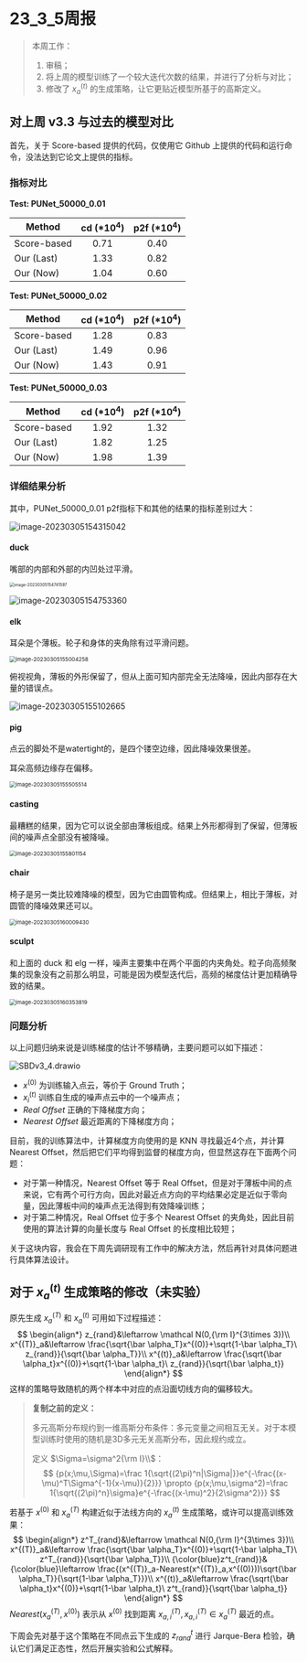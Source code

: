 # 23_3_5周报

> 本周工作：
>
> 1. 审稿；
> 2. 将上周的模型训练了一个较大迭代次数的结果，并进行了分析与对比；
> 3. 修改了 $x^{(t)}_a$ 的生成策略，让它更贴近模型所基于的高斯定义。

## 对上周 v3.3 与过去的模型对比

首先，关于 Score-based 提供的代码，仅使用它 Github 上提供的代码和运行命令，没法达到它论文上提供的指标。

### 指标对比

**Test: PUNet_50000_0.01**

| Method      | cd ($*10^4$) | p2f ($*10^4$) |
| ----------- | :----------: | :-----------: |
| Score-based |     0.71     |     0.40      |
| Our (Last)  |     1.33     |     0.82      |
| Our (Now)   |     1.04     |     0.60      |

**Test: PUNet_50000_0.02**

| Method      | cd ($*10^4$) | p2f ($*10^4$) |
| ----------- | :----------: | :-----------: |
| Score-based |     1.28     |     0.83      |
| Our (Last)  |     1.49     |     0.96      |
| Our (Now)   |     1.43     |     0.91      |

**Test: PUNet_50000_0.03**

| Method      | cd ($*10^4$) | p2f ($*10^4$) |
| ----------- | :----------: | :-----------: |
| Score-based |     1.92     |     1.32      |
| Our (Last)  |     1.82     |     1.25      |
| Our (Now)   |     1.98     |     1.39      |

### 详细结果分析

其中，PUNet_50000_0.01 p2f指标下和其他的结果的指标差别过大：

![image-20230305154315042](./assets/image-20230305154315042.png)

#### duck

嘴部的内部和外部的内凹处过平滑。

<img src="./assets/image-20230305154741597.png" alt="image-20230305154741597" style="zoom:50%;" />

![image-20230305154753360](./assets/image-20230305154753360.png)

#### elk

耳朵是个薄板。轮子和身体的夹角除有过平滑问题。

<img src="./assets/image-20230305155004258.png" alt="image-20230305155004258" style="zoom:67%;" />

俯视视角，薄板的外形保留了，但从上面可知内部完全无法降噪，因此内部存在大量的错误点。

![image-20230305155102665](./assets/image-20230305155102665.png)

#### pig

点云的脚处不是watertight的，是四个镂空边缘，因此降噪效果很差。

耳朵高频边缘存在偏移。

<img src="./assets/image-20230305155505514.png" alt="image-20230305155505514" style="zoom: 67%;" />

#### casting

最糟糕的结果，因为它可以说全部由薄板组成。结果上外形都得到了保留，但薄板间的噪声点全部没有被降噪。

<img src="./assets/image-20230305155801154.png" alt="image-20230305155801154" style="zoom: 67%;" />

#### chair

椅子是另一类比较难降噪的模型，因为它由圆管构成。但结果上，相比于薄板，对圆管的降噪效果还可以。

<img src="./assets/image-20230305160009430.png" alt="image-20230305160009430" style="zoom: 67%;" />

#### sculpt

和上面的 duck 和 elg 一样，噪声主要集中在两个平面的内夹角处。粒子向高频聚集的现象没有之前那么明显，可能是因为模型迭代后，高频的梯度估计更加精确导致的结果。

<img src="./assets/image-20230305160353819.png" alt="image-20230305160353819" style="zoom: 67%;" />

### 问题分析

以上问题归纳来说是训练梯度的估计不够精确，主要问题可以如下描述：

![SBDv3_4.drawio](./assets/SBDv3_4.drawio-1678005182744-2.png)

- $x^{(0)}$ 为训练输入点云，等价于 Ground Truth；
- $x^{(t)}_i$ 训练自生成的噪声点云中的一个噪声点；
- $Real\ Offset$ 正确的下降梯度方向；
- $Nearest\ Offset$ 最近距离的下降梯度方向；

目前，我的训练算法中，计算梯度方向使用的是 KNN 寻找最近4个点，并计算 Nearest Offset，然后把它们平均得到监督的梯度方向，但显然这存在下面两个问题：

- 对于第一种情况，Nearest Offset 等于 Real Offset，但是对于薄板中间的点来说，它有两个可行方向，因此对最近点方向的平均结果必定是近似于零向量，因此薄板中间的噪声点无法得到有效降噪训练；
- 对于第二种情况，Real Offset 位于多个 Nearest Offset 的夹角处，因此目前使用的算法计算的向量长度与 Real Offset 的长度相比较短；

关于这块内容，我会在下周先调研现有工作中的解决方法，然后再针对具体问题进行具体算法设计。

## 对于 $x^{(t)}_a$ 生成策略的修改（未实验）

原先生成 $x^{(T)}_a$ 和 $x^{(t)}_a$ 可用如下过程描述：
$$
\begin{align*}
z_{rand}&\leftarrow \mathcal N(0,{\rm I}^{3\times 3})\\
x^{(T)}_a&\leftarrow \frac{\sqrt{\bar \alpha_T}x^{(0)}+\sqrt{1-\bar \alpha_T}\ z_{rand}}{\sqrt{\bar \alpha_T}}\\
x^{(t)}_a&\leftarrow \frac{\sqrt{\bar \alpha_t}x^{(0)}+\sqrt{1-\bar \alpha_t}\ z_{rand}}{\sqrt{\bar \alpha_t}}
\end{align*}
$$
这样的策略导致随机的两个样本中对应的点沿面切线方向的偏移较大。

> **复制之前的定义：**
>
> 多元高斯分布规约到一维高斯分布条件：多元变量之间相互无关。对于本模型训练时使用的随机是3D多元无关高斯分布，因此规约成立。
>
> 定义 $\Sigma=\sigma^2{\rm I}\\$：
> $$
> {p(x;\mu,\Sigma)=\frac 1{\sqrt{(2\pi)^n|\Sigma|}}e^{-\frac{(x-\mu)^T\Sigma^{-1}(x-\mu)}{2}}}
> \propto
> {p(x;\mu,\sigma^2)=\frac 1{\sqrt{(2\pi)^n}\sigma}e^{-\frac{(x-\mu)^2}{2\sigma^2}}}
> $$

若基于 $x^{(0)}$ 和 $x^{(T)}_a$ 构建近似于法线方向的 $x^{(t)}_a$ 生成策略，或许可以提高训练效果：
$$
\begin{align*}
z^T_{rand}&\leftarrow \mathcal N(0,{\rm I}^{3\times 3})\\
x^{(T)}_a&\leftarrow \frac{\sqrt{\bar \alpha_T}x^{(0)}+\sqrt{1-\bar \alpha_T}\ z^T_{rand}}{\sqrt{\bar \alpha_T}}\\
{\color{blue}z^t_{rand}}&{\color{blue}\leftarrow \frac{(x^{(T)}_a-Nearest(x^{(T)}_a,x^{(0)}))\sqrt{\bar \alpha_T}}{\sqrt{1-\bar \alpha_T}}}\\
x^{(t)}_a&\leftarrow \frac{\sqrt{\bar \alpha_t}x^{(0)}+\sqrt{1-\bar \alpha_t}\ z^t_{rand}}{\sqrt{\bar \alpha_t}}
\end{align*}
$$
$Nearest(x^{(T)}_a,x^{(0)})$ 表示从 $x^{(0)}$ 找到距离 $x^{(T)}_{a,i},x^{(T)}_{a,i}\in x^{(T)}_{a}$ 最近的点。

下周会先对基于这个策略在不同点云下生成的 $z^t_{rand}$ 进行 Jarque-Bera 检验，确认它们满足正态性，然后开展实验和公式解释。

